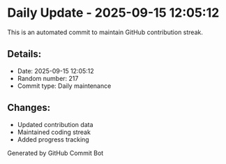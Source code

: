 # Daily Update - 2025-09-15 12:05:12

This is an automated commit to maintain GitHub contribution streak.

## Details:
- Date: 2025-09-15 12:05:12
- Random number: 217
- Commit type: Daily maintenance

## Changes:
- Updated contribution data
- Maintained coding streak
- Added progress tracking

Generated by GitHub Commit Bot
